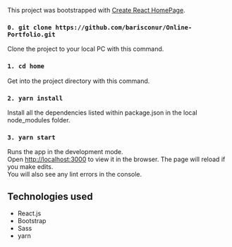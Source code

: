 This project was bootstrapped with [Create React HomePage](https://github.com/facebook/create-react-app).

### `0. git clone https://github.com/barisconur/Online-Portfolio.git`
Clone the project to your local PC with this command.

### `1. cd home`
Get into the project directory with this command.

### `2. yarn install`
Install all the dependencies listed within package.json in the local node_modules folder.

### `3. yarn start`
Runs the app in the development mode.<br />
Open [http://localhost:3000](http://localhost:3000) to view it in the browser.
The page will reload if you make edits.<br />
You will also see any lint errors in the console.

## Technologies used

* React.js
* Bootstrap
* Sass
* yarn
